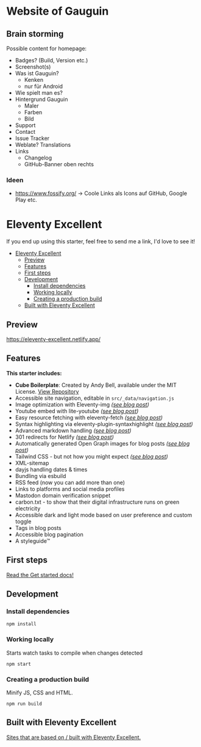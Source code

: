 # Website of Gauguin

## Brain storming

Possible content for homepage:

* Badges? (Build, Version etc.)
* Screenshot(s)
* Was ist Gauguin?
	* Kenken
	* nur für Android
* Wie spielt man es?
* Hintergrund Gauguin
	* Maler
	* Farben
	* Bild
* Support
* Contact
* Issue Tracker
* Weblate? Translations
* Links
	* Changelog
	* GitHub-Banner oben rechts

### Ideen

* https://www.fossify.org/ -> Coole Links als Icons auf GitHub, Google Play etc.

# Eleventy Excellent

If you end up using this starter, feel free to send me a link, I'd love to see it!

- [Eleventy Excellent](#eleventy-excellent)
	- [Preview](#preview)
	- [Features](#features)
	- [First steps](#first-steps)
	- [Development](#development)
		- [Install dependencies](#install-dependencies)
		- [Working locally](#working-locally)
		- [Creating a production build](#creating-a-production-build)
	- [Built with Eleventy Excellent](#built-with-eleventy-excellent)

## Preview

https://eleventy-excellent.netlify.app/

## Features

**This starter includes:**

- **Cube Boilerplate**: Created by Andy Bell, available under the MIT License. [View Repository](https://github.com/Set-Creative-Studio/cube-boilerplate)
- Accessible site navigation, editable in `src/_data/navigation.js`
- Image optimization with Eleventy-img _([see blog post](https://eleventy-excellent.netlify.app/blog/post-with-an-image/))_
- Youtube embed with lite-youtube _([see blog post](https://eleventy-excellent.netlify.app/blog/post-with-a-video/))_
- Easy resource fetching with eleventy-fetch _([see blog post](https://eleventy-excellent.netlify.app/blog/post-with-fetched-content/))_
- Syntax highlighting via eleventy-plugin-syntaxhighlight _([see blog post](https://eleventy-excellent.netlify.app/blog/post-with-some-code/))_
- Advanced markdown handling _([see blog post](https://eleventy-excellent.netlify.app/blog/post-with-all-the-markdown/))_
- 301 redirects for Netlify _([see blog post](https://eleventy-excellent.netlify.app/blog/post-with-301-redirects/))_
- Automatically generated Open Graph images for blog posts _([see blog post](https://eleventy-excellent.netlify.app/blog/open-graph-images/))_
- Tailwind CSS - but not how you might expect _([see blog post](https://eleventy-excellent.netlify.app/blog/what-is-tailwind-css-doing-here/))_
- XML-sitemap
- dayjs handling dates & times
- Bundling via esbuild
- RSS feed (now you can add more than one)
- Links to platforms and social media profiles
- Mastodon domain verification snippet
- carbon.txt - to show that their digital infrastructure runs on green electricity
- Accessible dark and light mode based on user preference and custom toggle
- Tags in blog posts
- Accessible blog pagination
- A styleguide™

## First steps

[Read the Get started docs!](https://eleventy-excellent.netlify.app/get-started/)

## Development

### Install dependencies

```
npm install
```

### Working locally

Starts watch tasks to compile when changes detected

```
npm start
```

### Creating a production build

Minify JS, CSS and HTML.

```
npm run build
```

## Built with Eleventy Excellent

[Sites that are based on / built with Eleventy Excellent. ](https://eleventy-excellent.netlify.app/built-with/)